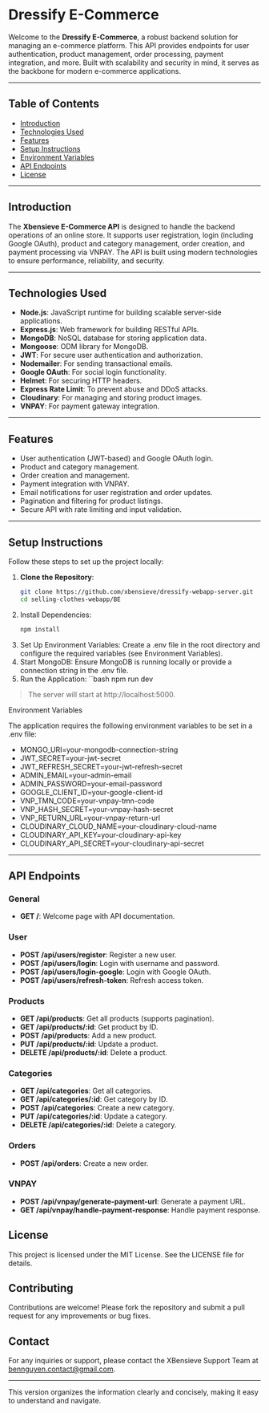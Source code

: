 # Dressify E-Commerce

Welcome to the **Dressify E-Commerce**, a robust backend solution for managing an e-commerce platform. This API provides endpoints for user authentication, product management, order processing, payment integration, and more. Built with scalability and security in mind, it serves as the backbone for modern e-commerce applications.

---

## Table of Contents

- [Introduction](#introduction)
- [Technologies Used](#technologies-used)
- [Features](#features)
- [Setup Instructions](#setup-instructions)
- [Environment Variables](#environment-variables)
- [API Endpoints](#api-endpoints)
- [License](#license)

---

## Introduction

The **Xbensieve E-Commerce API** is designed to handle the backend operations of an online store. It supports user registration, login (including Google OAuth), product and category management, order creation, and payment processing via VNPAY. The API is built using modern technologies to ensure performance, reliability, and security.

---

## Technologies Used

- **Node.js**: JavaScript runtime for building scalable server-side applications.
- **Express.js**: Web framework for building RESTful APIs.
- **MongoDB**: NoSQL database for storing application data.
- **Mongoose**: ODM library for MongoDB.
- **JWT**: For secure user authentication and authorization.
- **Nodemailer**: For sending transactional emails.
- **Google OAuth**: For social login functionality.
- **Helmet**: For securing HTTP headers.
- **Express Rate Limit**: To prevent abuse and DDoS attacks.
- **Cloudinary**: For managing and storing product images.
- **VNPAY**: For payment gateway integration.

---

## Features

- User authentication (JWT-based) and Google OAuth login.
- Product and category management.
- Order creation and management.
- Payment integration with VNPAY.
- Email notifications for user registration and order updates.
- Pagination and filtering for product listings.
- Secure API with rate limiting and input validation.

---

## Setup Instructions

Follow these steps to set up the project locally:

1. **Clone the Repository**:
   ```bash
   git clone https://github.com/xbensieve/dressify-webapp-server.git
   cd selling-clothes-webapp/BE
2. Install Dependencies:
   ```bash
   npm install
3. Set Up Environment Variables: Create a .env file in the root directory and configure the required variables (see Environment Variables).
4. Start MongoDB: Ensure MongoDB is running locally or provide a connection string in the .env file.
5. Run the Application:
   ``bash
   npm run dev
>The server will start at http://localhost:5000.

Environment Variables

The application requires the following environment variables to be set in a .env file:
- MONGO_URI=your-mongodb-connection-string
- JWT_SECRET=your-jwt-secret
- JWT_REFRESH_SECRET=your-jwt-refresh-secret
- ADMIN_EMAIL=your-admin-email
- ADMIN_PASSWORD=your-email-password
- GOOGLE_CLIENT_ID=your-google-client-id
- VNP_TMN_CODE=your-vnpay-tmn-code
- VNP_HASH_SECRET=your-vnpay-hash-secret
- VNP_RETURN_URL=your-vnpay-return-url
- CLOUDINARY_CLOUD_NAME=your-cloudinary-cloud-name
- CLOUDINARY_API_KEY=your-cloudinary-api-key
- CLOUDINARY_API_SECRET=your-cloudinary-api-secret

---

## API Endpoints

### General

* **GET /**: Welcome page with API documentation.

### User

* **POST /api/users/register**: Register a new user.
* **POST /api/users/login**: Login with username and password.
* **POST /api/users/login-google**: Login with Google OAuth.
* **POST /api/users/refresh-token**: Refresh access token.

### Products

* **GET /api/products**: Get all products (supports pagination).
* **GET /api/products/\:id**: Get product by ID.
* **POST /api/products**: Add a new product.
* **PUT /api/products/\:id**: Update a product.
* **DELETE /api/products/\:id**: Delete a product.

### Categories

* **GET /api/categories**: Get all categories.
* **GET /api/categories/\:id**: Get category by ID.
* **POST /api/categories**: Create a new category.
* **PUT /api/categories/\:id**: Update a category.
* **DELETE /api/categories/\:id**: Delete a category.

### Orders

* **POST /api/orders**: Create a new order.

### VNPAY

* **POST /api/vnpay/generate-payment-url**: Generate a payment URL.
* **GET /api/vnpay/handle-payment-response**: Handle payment response.

## License

This project is licensed under the MIT License. See the LICENSE file for details.

## Contributing

Contributions are welcome! Please fork the repository and submit a pull request for any improvements or bug fixes.

## Contact

For any inquiries or support, please contact the XBensieve Support Team at [bennguyen.contact@gmail.com](mailto:bennguyen.contact@gmail.com).

---

This version organizes the information clearly and concisely, making it easy to understand and navigate.

